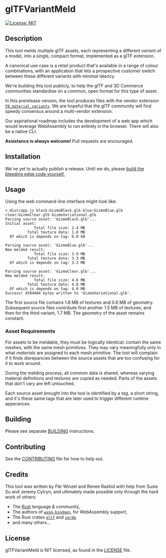# glTFVariantMeld

[![License: MIT](https://img.shields.io/badge/License-MIT-yellow.svg)](https://opensource.org/licenses/MIT)

## Description

This tool melds multiple glTF assets, each representing a different _variant_ of a model, into a single, compact format, implemented as a glTF extension.

A canonical use case is a retail product that's available in a range of colour combinations, with an
application that lets a prospective customer switch between these different variants with minimal
latency.

We're building this tool publicly, to help the glTF and 3D Commerce communities standardise on a common, open format for this type of asset.

In this prerelease version, the tool produces files with the vendor extension [`FB_material_variants`](https://github.com/KhronosGroup/glTF/blob/f0ab429b4260cfa91925bcf5044624968773902c/extensions/2.0/Vendor/FB_material_variants/README.md). We are hopeful that the glTF community will find speedy consensus around a multi-vendor extension.

Our aspirational roadmap includes the development of a web app which would leverage
WebAssembly to run entirely in the browser. There will also be a native CLI.

**Assistance is always welcome!** Pull requests are encouraged.

## Installation

We've yet to actually publish a release. Until we do, please [build the bleeding edge code yourself.](BUILDING.md)

## Usage

Using the web command-line interface might look like:

```shell
> dist/app.js black:GizmoBlack.glb blue:GizmoBlue.glb clear:GizmoClear.glb GizmoVariational.glb
Parsing source asset: 'GizmoBlack.glb'...
Initial asset:
             Total file size: 2.4 MB
          Total texture data: 1.8 MB
  Of which is depends on tag: 0.0 kB

Parsing source asset: 'GizmoBlue.glb'...
New melded result:
             Total file size: 3.9 MB
          Total texture data: 3.3 MB
  Of which is depends on tag: 3.3 MB

Parsing source asset: 'GizmoClear.glb'...
New melded result:
             Total file size: 4.6 MB
          Total texture data: 4.0 MB
  Of which is depends on tag: 4.0 MB
Success! 4594404 bytes written to 'GizmoVariational.glb'.
```

The first source file contains 1.8 MB of textures and 0.6 MB of geometry. Subsequent source files
contribute first another 1.5 MB of textures, and then for the third variant, 1.7 MB. The geometry
of the asset remains constant.


### Asset Requirements

For assets to be meldable, they must be logically identical: contain the same meshes, with
the same mesh primitives. They may vary meaningfully only in what _materials_ are assigned
to each mesh primitive. The tool will complain if it finds disrepancies between the source
assets that are too confusing for it to work around.

During the melding process, all common data is shared, whereas varying material definitions and
textures are copied as needed. Parts of the assets that don't vary are left untouched.

Each source asset brought into the tool is identified by a _tag_, a short string, and it's
these same tags that are later used to trigger different runtime apperances.

## Building

Please see separate [BUILDING](BUILDING.md) instructions.

## Contributing

See the [CONTRIBUTING](CONTRIBUTING.md) file for how to help out.

## Credits

This tool was written by Pär Winzel and Renee Rashid with help from Susie Su and Jeremy Cytryn,
and ultimately made possible only through the hard work of others:

- The [Rust](https://www.rust-lang.org/) language & community,
- The authors of [`wasm-bindgen`](https://rustwasm.github.io/docs/wasm-bindgen/), for WebAssembly support,
- The Rust crates [`gltf`](https://github.com/gltf-rs/gltf) and
  [`serde`](https://github.com/serde-rs/serde).
- and many others...

## License

glTFVariantMeld is NIT licensed, as found in the [LICENSE](LICENSE.txt) file.
